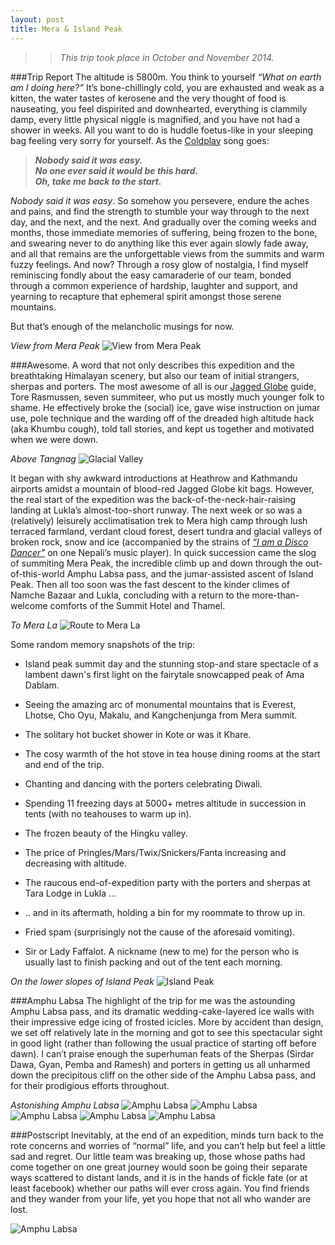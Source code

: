```yaml
---
layout: post
title: Mera & Island Peak
---
```

>>_This trip took place in October and November 2014._

###Trip Report
The altitude is 5800m. You think to yourself _“What on earth am I doing here?”_ It’s bone-chillingly cold, you are exhausted and weak as a kitten, the water tastes of kerosene and the very thought of food is nauseating, you feel dispirited and downhearted, everything is clammily damp, every little physical niggle is magnified, and you have not had a shower in weeks.  All you want to do is huddle foetus-like in your sleeping bag feeling very sorry for yourself. As the [Coldplay](http://youtu.be/RB-RcX5DS5A) song goes: 
>_**Nobody said it was easy.  
No one ever said it would be this hard.  
Oh, take me back to the start.**_

_Nobody said it was easy_. So somehow you persevere, endure the aches and pains, and find the strength to stumble your way through to the next day, and the next, and the next. And gradually over the coming weeks and months, those immediate memories of suffering, being frozen to the bone, and swearing never to do anything like this ever again slowly fade away, and all that remains are the unforgettable views from the summits and warm fuzzy feelings. And now? Through a rosy glow of nostalgia, I find myself reminiscing fondly about the easy camaraderie of our team, bonded through a common experience of hardship, laughter and support, and yearning to recapture that ephemeral spirit amongst those serene mountains.

But that’s enough of the melancholic musings for now. 

_View from Mera Peak_
![View from Mera Peak](http://wanderfar.co.uk/MeraIsland/Panorama-7.jpg "View from Mera Peak")

###Awesome. 
A word that not only describes this expedition and the breathtaking Himalayan scenery, but also our team of initial strangers, sherpas and porters. The most awesome of all is our [Jagged Globe](http://www.jagged-globe.co.uk) guide, Tore Rasmussen, seven summiteer, who put us mostly much younger folk to shame. He effectively broke the (social) ice, gave wise instruction on jumar use, pole technique and the warding off of the dreaded high altitude hack (aka Khumbu cough), told tall stories, and kept us together and motivated when we were down.

_Above Tangnag_
![Glacial Valley](http://wanderfar.co.uk/MeraIsland/Nepal-76.jpg "Glacial Valley")

It began with shy awkward introductions at Heathrow and Kathmandu airports amidst a mountain of blood-red Jagged Globe kit bags.  However, the real start of the expedition was the back-of-the-neck-hair-raising landing at Lukla’s almost-too-short runway. The next week or so was a (relatively) leisurely acclimatisation trek to Mera high camp through lush terraced farmland, verdant cloud forest, desert tundra and glacial valleys of broken rock, snow and ice (accompanied by the strains of [_“I am a Disco Dancer”_](http://youtu.be/SBOVN9KPg7c) on one Nepali’s music player). In quick succession came the slog of summiting Mera Peak, the incredible climb up and down through the out-of-this-world Amphu Labsa pass, and the jumar-assisted ascent of Island Peak. Then all too soon was the fast descent to the kinder climes of Namche Bazaar and Lukla, concluding with a return to the more-than-welcome comforts of the Summit Hotel and Thamel.

_To Mera La_
![Route to Mera La](http://wanderfar.co.uk/MeraIsland/Nepal-144.jpg "Route to Mera La")

Some random memory snapshots of the trip:  

* Island peak summit day and the stunning stop-and stare spectacle of a lambent dawn's first light on the fairytale snowcapped peak of Ama Dablam.

* Seeing the amazing arc of monumental mountains that is Everest, Lhotse, Cho Oyu, Makalu, and Kangchenjunga from Mera summit.

* The solitary hot bucket shower in Kote or was it Khare.

* The cosy warmth of the hot stove in tea house dining rooms at the start and end of the trip.

* Chanting and dancing with the porters celebrating Diwali.

* Spending 11 freezing days at 5000+ metres altitude in succession in tents (with no teahouses to warm up in).

* The frozen beauty of the Hingku valley.

* The price of Pringles/Mars/Twix/Snickers/Fanta increasing and decreasing with altitude.

* The raucous end-of-expedition party with the porters and sherpas at Tara Lodge in Lukla ...

* .. and in its aftermath, holding a bin for my roommate to throw up in.

* Fried spam (surprisingly not the cause of the aforesaid vomiting).

* Sir or Lady Faffalot. A nickname (new to me) for the person who is usually last to finish packing and out of the tent each morning.

_On the lower slopes of Island Peak_
![Island Peak](http://wanderfar.co.uk/MeraIsland/Nepal-257.jpg "Island Peak")

###Amphu Labsa
The highlight of the trip for me was the astounding Amphu Labsa pass, and its dramatic wedding-cake-layered ice walls with their impressive edge icing of frosted icicles. More by accident than design, we set off relatively late in the morning and got to see this spectacular sight in good light (rather than following the usual practice of starting off before dawn). I can’t praise enough the superhuman feats of the Sherpas (Sirdar Dawa, Gyan, Pemba and Ramesh) and porters in getting us all unharmed down the precipitous cliff on the other side of the Amphu Labsa pass, and for their prodigious efforts throughout.

_Astonishing Amphu Labsa_
![Amphu Labsa](http://wanderfar.co.uk/MeraIsland/Nepal-212.jpg "Amphu Labsa")
![Amphu Labsa](http://wanderfar.co.uk/MeraIsland/Nepal-213.jpg "Amphu Labsa")
![Amphu Labsa](http://wanderfar.co.uk/MeraIsland/Nepal-226.jpg "Amphu Labsa")
![Amphu Labsa](http://wanderfar.co.uk/MeraIsland/Nepal-229.jpg "Amphu Labsa")
![Amphu Labsa](http://wanderfar.co.uk/MeraIsland/Nepal-230.jpg "Amphu Labsa")

###Postscript
Inevitably, at the end of an expedition, minds turn back to the rote concerns and worries of “normal” life, and you can’t help but feel a little sad and regret. Our little team was breaking up, those whose paths had come together on one great journey would soon be going their separate ways scattered to distant lands, and it is in the hands of fickle fate (or at least facebook) whether our paths will ever cross again. You find friends and they wander from your life, yet you hope that not all who wander are lost.

![Amphu Labsa](http://wanderfar.co.uk/MeraIsland/Panorama-10.jpg "Amphu Labsa")
